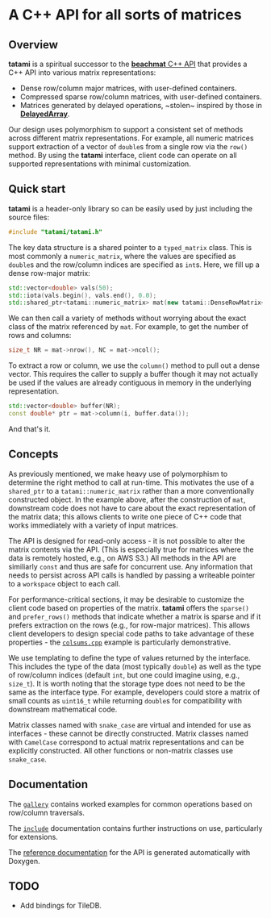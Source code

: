 # A C++ API for all sorts of matrices 

## Overview

**tatami** is a spiritual successor to the [**beachmat** C++ API](https://github.com/LTLA/beachmat) that provides a C++ API into various matrix representations:

- Dense row/column major matrices, with user-defined containers.
- Compressed sparse row/column matrices, with user-defined containers.
- Matrices generated by delayed operations, ~stolen~ inspired by those in [**DelayedArray**](https://github.com/Bioconductor/DelayedArray).

Our design uses polymorphism to support a consistent set of methods across different matrix representations.
For example, all numeric matrices support extraction of a vector of `double`s from a single row via the `row()` method.
By using the **tatami** interface, client code can operate on all supported representations with minimal customization.

## Quick start

**tatami** is a header-only library so can be easily used by just including the source files:

```cpp
#include "tatami/tatami.h"
```

The key data structure is a shared pointer to a `typed_matrix` class.
This is most commonly a `numeric_matrix`, where the values are specified as `double`s and the row/column indices are specified as `int`s.
Here, we fill up a dense row-major matrix:

```cpp
std::vector<double> vals(50);
std::iota(vals.begin(), vals.end(), 0.0);
std::shared_ptr<tatami::numeric_matrix> mat(new tatami::DenseRowMatrix<double>(10, 5, vals));
```

We can then call a variety of methods without worrying about the exact class of the matrix referenced by `mat`.
For example, to get the number of rows and columns:

```cpp
size_t NR = mat->nrow(), NC = mat->ncol();
```

To extract a row or column, we use the `column()` method to pull out a dense vector.
This requires the caller to supply a buffer though it may not actually be used if the values are already contiguous in memory in the underlying representation.

```cpp
std::vector<double> buffer(NR);
const double* ptr = mat->column(i, buffer.data());
```

And that's it. 

## Concepts

As previously mentioned, we make heavy use of polymorphism to determine the right method to call at run-time.
This motivates the use of a `shared_ptr` to a `tatami::numeric_matrix` rather than a more conventionally constructed object.
In the example above, after the construction of `mat`, downstream code does not have to care about the exact representation of the matrix data;
this allows clients to write one piece of C++ code that works immediately with a variety of input matrices.

The API is designed for read-only access - it is not possible to alter the matrix contents via the API.
(This is especially true for matrices where the data is remotely hosted, e.g., on AWS S3.)
All methods in the API are similiarly `const` and thus are safe for concurrent use.
Any information that needs to persist across API calls is handled by passing a writeable pointer to a `workspace` object to each call.

For performance-critical sections, it may be desirable to customize the client code based on properties of the matrix.
**tatami** offers the `sparse()` and `prefer_rows()` methods that indicate whether a matrix is sparse and if it prefers extraction on the rows (e.g., for row-major matrices).
This allows client developers to design special code paths to take advantage of these properties - the [`colsums.cpp`](gallery/colsums.cpp) example is particularly demonstrative.

We use templating to define the type of values returned by the interface.
This includes the type of the data (most typically `double`) as well as the type of row/column indices (default `int`, but one could imagine using, e.g., `size_t`).
It is worth noting that the storage type does not need to be the same as the interface type.
For example, developers could store a matrix of small counts as `uint16_t` while returning `double`s for compatibility with downstream mathematical code.

Matrix classes named with `snake_case` are virtual and intended for use as interfaces - these cannot be directly constructed.
Matrix classes named with `CamelCase` correspond to actual matrix representations and can be explicitly constructed.
All other functions or non-matrix classes use `snake_case`.

## Documentation

The [`gallery`](gallery/README.md) contains worked examples for common operations based on row/column traversals.

The [`include`](include/README.md) documentation contains further instructions on use, particularly for extensions.

The [reference documentation](https://ltla.github.io/tatami) for the API is generated automatically with Doxygen.

## TODO

- Add bindings for TileDB.
